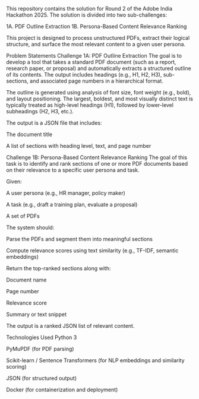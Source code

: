 This repository contains the solution for Round 2 of the Adobe India Hackathon 2025. The solution is divided into two sub-challenges:

1A. PDF Outline Extraction
1B. Persona-Based Content Relevance Ranking

This project is designed to process unstructured PDFs, extract their logical structure, and surface the most relevant content to a given user persona.

Problem Statements
Challenge 1A: PDF Outline Extraction
The goal is to develop a tool that takes a standard PDF document (such as a report, research paper, or proposal) and automatically extracts a structured outline of its contents. The output includes headings (e.g., H1, H2, H3), sub-sections, and associated page numbers in a hierarchical format.

The outline is generated using analysis of font size, font weight (e.g., bold), and layout positioning. The largest, boldest, and most visually distinct text is typically treated as high-level headings (H1), followed by lower-level subheadings (H2, H3, etc.).

The output is a JSON file that includes:

The document title

A list of sections with heading level, text, and page number

Challenge 1B: Persona-Based Content Relevance Ranking
The goal of this task is to identify and rank sections of one or more PDF documents based on their relevance to a specific user persona and task.

Given:

A user persona (e.g., HR manager, policy maker)

A task (e.g., draft a training plan, evaluate a proposal)

A set of PDFs

The system should:

Parse the PDFs and segment them into meaningful sections

Compute relevance scores using text similarity (e.g., TF-IDF, semantic embeddings)

Return the top-ranked sections along with:

Document name

Page number

Relevance score

Summary or text snippet

The output is a ranked JSON list of relevant content.

Technologies Used
Python 3

PyMuPDF (for PDF parsing)

Scikit-learn / Sentence Transformers (for NLP embeddings and similarity scoring)

JSON (for structured output)

Docker (for containerization and deployment)
